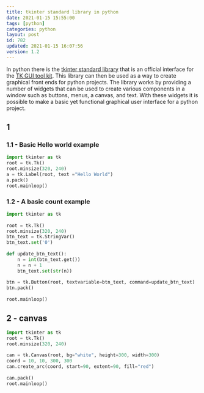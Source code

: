 ```yaml
---
title: tkinter standard library in python
date: 2021-01-15 15:55:00
tags: [python]
categories: python
layout: post
id: 782
updated: 2021-01-15 16:07:56
version: 1.2
---
```


In python there is the [tkinter standard library](https://docs.python.org/3.7/library/tkinter.html) that is an official interface for the [TK GUI tool kit](https://en.wikipedia.org/wiki/Tk_%28software%29). This library can then be used as a way to create graphical front ends for python projects. The library works by providing a number of widgets that can be used to create various components in a window such as buttons, menus, a canvas, and text. With these widgets it is possible to make a basic yet functional graphical user interface for a python project.

<!-- more -->

## 1 

### 1.1 - Basic Hello world example

```python
import tkinter as tk
root = tk.Tk()
root.minsize(320, 240)
a = tk.Label(root, text ="Hello World") 
a.pack() 
root.mainloop() 
```

### 1.2 - A basic count example

```python
import tkinter as tk
 
root = tk.Tk()
root.minsize(320, 240)
btn_text = tk.StringVar()
btn_text.set('0')
 
def update_btn_text():
    n = int(btn_text.get())
    n = n + 1
    btn_text.set(str(n))
 
btn = tk.Button(root, textvariable=btn_text, command=update_btn_text)
btn.pack()
 
root.mainloop()
```

## 2 - canvas

```python
import tkinter as tk
root = tk.Tk()
root.minsize(320, 240)
 
can = tk.Canvas(root, bg="white", height=300, width=300)
coord = 10, 10, 300, 300
can.create_arc(coord, start=90, extent=90, fill="red")
 
can.pack() 
root.mainloop() 
```
